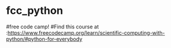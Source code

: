 # fcc_python
#free code camp!
#Find this course at :https://www.freecodecamp.org/learn/scientific-computing-with-python/#python-for-everybody
